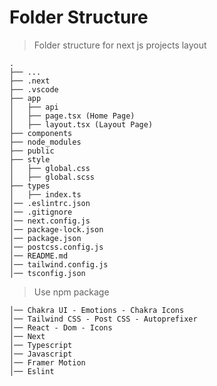 Folder Structure
============================

> Folder structure for next js projects layout

    .
    ├── ...
    ├── .next         
    ├── .vscode        
    ├── app     
    │   ├── api         
    │   ├── page.tsx (Home Page)            
    │   ├── layout.tsx (Layout Page)            
    ├── components           
    ├── node_modules         
    ├── public            
    ├── style                    
    │   ├── global.css          
    │   ├── global.scss       
    ├── types                    
    │   ├── index.ts                                                      
    │── .eslintrc.json
    │── .gitignore
    │── next.config.js
    │── package-lock.json
    │── package.json
    │── postcss.config.js
    │── README.md
    │── tailwind.config.js
    │── tsconfig.json

> Use npm package

    │── Chakra UI - Emotions - Chakra Icons
    │── Tailwind CSS - Post CSS - Autoprefixer
    │── React - Dom - Icons
    │── Next 
    │── Typescript
    │── Javascript
    │── Framer Motion
    │── Eslint
